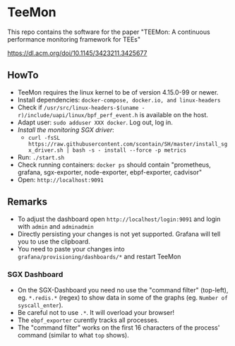 # TeeMon

This repo contains the software for the paper "TEEMon: A continuous performance monitoring framework for TEEs"

https://dl.acm.org/doi/10.1145/3423211.3425677


## HowTo ##

* TeeMon requires the linux kernel to be of version 4.15.0-99 or newer. 
* Install dependencies: `docker-compose, docker.io, and linux-headers`
* Check if `/usr/src/linux-headers-$(uname -r)/include/uapi/linux/bpf_perf_event.h` is available on the host.
* Adapt user: `sudo adduser XXX docker`. Log out, log in.
* *Install the monitoring SGX driver*:
  * `curl -fsSL https://raw.githubusercontent.com/scontain/SH/master/install_sgx_driver.sh | bash -s - install --force -p metrics `
* Run: `./start.sh`
* Check running containers: `docker ps` should contain "prometheus, grafana, sgx-exporter, node-exporter, ebpf-exporter, cadvisor"
* Open: `http://localhost:9091`

## Remarks ##

* To adjust the dashboard open `http://localhost/login:9091` and login with `admin` and `adminadmin`
* Directly persisting your changes is not yet supported. Grafana will tell you to use the clipboard.
* You need to paste your changes into `grafana/provisioning/dashboards/*` and restart TeeMon

### SGX Dashboard ###

* On the SGX-Dashboard you need no use the "command filter" (top-left), eg. `*.redis.*` (regex) to show data in some of the graphs (eg. `Number of syscall_enter`).
* Be careful not to use `.*`. It will overload your browser!
* The `ebpf_exporter` curently tracks all processes.
* The "command filter" works on the first 16 characters of the process' command (similar to what `top` shows).
  


